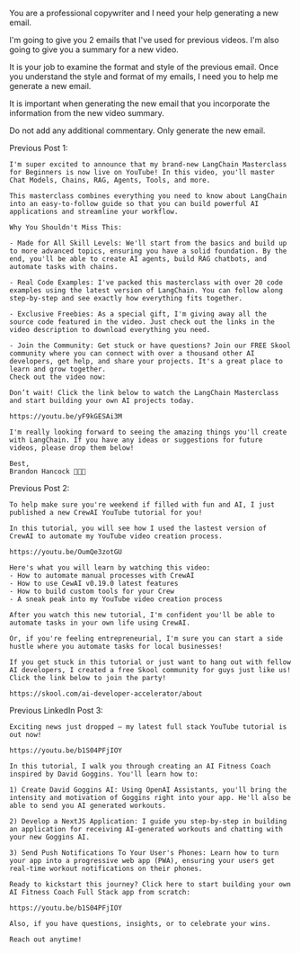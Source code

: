 You are a professional copywriter and I need your help generating a new email.

I'm going to give you 2 emails that I've used for previous videos. I'm also going to give you a summary for a new video.

It is your job to examine the format and style of the previous email. Once you understand the style and format of my emails, I need you to help me generate a new email.

It is important when generating the new email that you incorporate the information from the new video summary.

Do not add any additional commentary. Only generate the new email.

Previous Post 1:

```
I'm super excited to announce that my brand-new LangChain Masterclass for Beginners is now live on YouTube! In this video, you'll master Chat Models, Chains, RAG, Agents, Tools, and more.

This masterclass combines everything you need to know about LangChain into an easy-to-follow guide so that you can build powerful AI applications and streamline your workflow.

Why You Shouldn't Miss This:

- Made for All Skill Levels: We'll start from the basics and build up to more advanced topics, ensuring you have a solid foundation. By the end, you'll be able to create AI agents, build RAG chatbots, and automate tasks with chains.

- Real Code Examples: I've packed this masterclass with over 20 code examples using the latest version of LangChain. You can follow along step-by-step and see exactly how everything fits together.

- Exclusive Freebies: As a special gift, I'm giving away all the source code featured in the video. Just check out the links in the video description to download everything you need.

- Join the Community: Get stuck or have questions? Join our FREE Skool community where you can connect with over a thousand other AI developers, get help, and share your projects. It's a great place to learn and grow together.
Check out the video now:

Don’t wait! Click the link below to watch the LangChain Masterclass and start building your own AI projects today.

https://youtu.be/yF9kGESAi3M

I'm really looking forward to seeing the amazing things you'll create with LangChain. If you have any ideas or suggestions for future videos, please drop them below!

Best,
Brandon Hancock 🥂🧑‍💻

```

Previous Post 2:

```
To help make sure you're weekend if filled with fun and AI, I just published a new CrewAI YouTube tutorial for you!

In this tutorial, you will see how I used the lastest version of CrewAI to automate my YouTube video creation process.

https://youtu.be/OumQe3zotGU

Here's what you will learn by watching this video:
- How to automate manual processes with CrewAI
- How to use CewAI v0.19.0 latest features
- How to build custom tools for your Crew
- A sneak peak into my YouTube video creation process

After you watch this new tutorial, I'm confident you'll be able to automate tasks in your own life using CrewAI.

Or, if you're feeling entrepreneurial, I'm sure you can start a side hustle where you automate tasks for local businesses!

If you get stuck in this tutorial or just want to hang out with fellow AI developers, I created a free Skool community for guys just like us! Click the link below to join the party!

​https://skool.com/ai-developer-accelerator/about
```

Previous LinkedIn Post 3:

```
Exciting news just dropped – my latest full stack YouTube tutorial is out now!

https://youtu.be/b1S04PFjIOY

In this tutorial, I walk you through creating an AI Fitness Coach inspired by David Goggins. You'll learn how to:

1) Create David Goggins AI: Using OpenAI Assistants, you'll bring the intensity and motivation of Goggins right into your app. He'll also be able to send you AI generated workouts.

2) Develop a NextJS Application: I guide you step-by-step in building an application for receiving AI-generated workouts and chatting with your new Goggins AI.

3) Send Push Notifications To Your User's Phones: Learn how to turn your app into a progressive web app (PWA), ensuring your users get real-time workout notifications on their phones.

Ready to kickstart this journey? Click here to start building your own AI Fitness Coach Full Stack app from scratch:

https://youtu.be/b1S04PFjIOY
​
Also, if you have questions, insights, or to celebrate your wins.

Reach out anytime!

```
